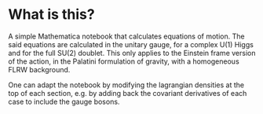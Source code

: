 # What is this?
A simple Mathematica notebook that calculates equations of motion. The said equations are calculated in the unitary gauge, for a complex U(1) Higgs and for the full SU(2) doublet. This only applies to the Einstein frame version of the action, in the Palatini formulation of gravity, with a homogeneous FLRW background.  


One can adapt the notebook by modifying the lagrangian densities at the top of each section, e.g. by adding back the covariant derivatives of each case to include the gauge bosons. 
